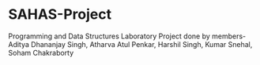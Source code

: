 # SAHAS-Project
Programming and Data Structures Laboratory Project done by members- Aditya Dhananjay Singh, Atharva Atul Penkar, Harshil Singh, Kumar Snehal, Soham Chakraborty
